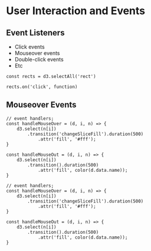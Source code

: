 # User Interaction and Events

## Event Listeners

* Click events
* Mouseover events
* Double-click events
* Etc

```
const rects = d3.selectAll('rect')

rects.on('click', function)
```

## Mouseover Events

```
// event handlers;
const handleMouseOver = (d, i, n) => {
    d3.select(n[i])
        .transition('changeSliceFill').duration(500)
            .attr('fill', '#fff');
}

const handleMouseOut = (d, i, n) => {
    d3.select(n[i])
        .transition().duration(500)
            .attr('fill', color(d.data.name));
}
```

```
// event handlers;
const handleMouseOver = (d, i, n) => {
    d3.select(n[i])
        .transition('changeSliceFill').duration(500)
            .attr('fill', '#fff');
}

const handleMouseOut = (d, i, n) => {
    d3.select(n[i])
        .transition().duration(500)
            .attr('fill', color(d.data.name));
}
    
```

